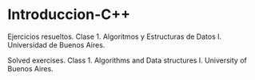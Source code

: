 # Introduccion-C++

Ejercicios resueltos. Clase 1. Algoritmos y Estructuras de Datos I. Universidad de Buenos Aires.

Solved exercises. Class 1. Algorithms and Data structures I. University of Buenos Aires.
